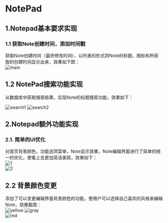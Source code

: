 # NotePad  

## 1.Notepad基本要求实现  
### 1.1 获取Note创建时间，添加时间戳  
获取Note创建时间（最终修改时间），以列表的形式将Note的标题，图标和所获取的创建时间显示出来，效果如下图：  
![main](https://github.com/Sev7nzy/Lab/blob/master/NotePad-master/notepad/QQ%E5%9B%BE%E7%89%8720180603102014.png)  

## 1.2 NotePad搜索功能实现  
从数据库中获取搜索结果，实现Note的标题搜索功能，效果如下：  

  
![search1](https://github.com/Sev7nzy/Lab/blob/master/NotePad-master/notepad/QQ%E5%9B%BE%E7%89%8720180603102505.png)
![search2](https://github.com/Sev7nzy/Lab/blob/master/NotePad-master/notepad/QQ%E5%9B%BE%E7%89%8720180603105055.png)

## 2.Notepad额外功能实现  
### 2.1. 简单的UI优化  
对首页背景颜色，功能选项菜单，Note显示效果，Note编辑界面进行了简单的统一的优化，使看上去更加简洁美观，效果如下：  
![1](https://github.com/Sev7nzy/Lab/blob/master/NotePad-master/notepad/QQ%E5%9B%BE%E7%89%8720180603124903.png)  
![2](https://github.com/Sev7nzy/Lab/blob/master/NotePad-master/notepad/QQ%E5%9B%BE%E7%89%8720180603125248.png)  

## 2.2 背景颜色变更  
添加了可以变更编辑界面背景颜色的功能，使用户可以选择自己喜欢的风格来编辑Note，效果截图：  
![yellow](https://github.com/Sev7nzy/Lab/blob/master/NotePad-master/notepad/QQ%E5%9B%BE%E7%89%8720180603125308.png)
![gray](https://github.com/Sev7nzy/Lab/blob/master/NotePad-master/notepad/QQ%E5%9B%BE%E7%89%8720180603125328.png)  
![red](https://github.com/Sev7nzy/Lab/blob/master/NotePad-master/notepad/QQ%E5%9B%BE%E7%89%8720180603125342.png)
